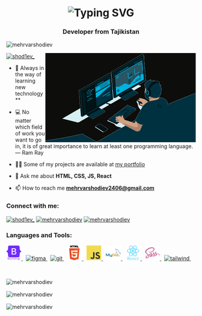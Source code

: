 <h1 align="center">
  <img src="https://readme-typing-svg.herokuapp.com?font=Montserrat&weight=500&width=500&height=70&duration=4000&pause=800&size=35&center=true&random=false&lines=Hi+👋,+I'm+Mehrvar" alt="Typing SVG" /> 
</h1>
<h3 align="center">Developer from Tajikistan</h3>


<p align="left"> <img src="https://komarev.com/ghpvc/?username=mehrvarshodiev&label=Profile%20views&color=0e75b6&style=flat" alt="mehrvarshodiev" /> </p>

<p align="left"> 
  <a href="https://twitter.com/shod1ev_" target="blank"><img src="https://img.shields.io/twitter/follow/shod1ev_?logo=twitter&style=for-the-badge" alt="shod1ev_" /></a> 
  <img align="right" width="400" src="https://raw.githubusercontent.com/Potential17/Potential17/master/user%20(2).gif" alt="coding-gif"><br>
</p>

- 🌱 Always in the way of learning new technology**

- 💻 No matter which field of work you want to go in, it is of great importance to learn at least one programming language. ― Ram Ray

- 👨‍💻 Some of my projects are available at [my portfolio](https://mehrvarshodiev.github.io/portfolio/)

- 💬 Ask me about **HTML, CSS, JS, React**

- 📫 How to reach me **mehrvarshodiev2406@gmail.com**

<h3 align="left">Connect with me:</h3>
<p align="left">
<a href="https://twitter.com/shod1ev_" target="blank"><img align="center" src="https://raw.githubusercontent.com/rahuldkjain/github-profile-readme-generator/master/src/images/icons/Social/twitter.svg" alt="shod1ev_" height="30" width="40" /></a>
<a href="https://linkedin.com/in/mehrvarshodiev" target="blank"><img align="center" src="https://raw.githubusercontent.com/rahuldkjain/github-profile-readme-generator/master/src/images/icons/Social/linked-in-alt.svg" alt="mehrvarshodiev" height="30" width="40" /></a>
<a href="https://fb.com/mehrvarshodiev" target="blank"><img align="center" src="https://raw.githubusercontent.com/rahuldkjain/github-profile-readme-generator/master/src/images/icons/Social/facebook.svg" alt="mehrvarshodiev" height="30" width="40" /></a>
</p>

<h3 align="left">Languages and Tools:</h3>
<p align="left"> 
  <a href="https://getbootstrap.com" target="_blank" rel="noreferrer" text-decoration="none"> <img src="https://raw.githubusercontent.com/devicons/devicon/master/icons/bootstrap/bootstrap-plain-wordmark.svg" alt="bootstrap" width="40" height="40"/> </a>&nbsp; 
  <a href="https://www.figma.com/" target="_blank" rel="noreferrer" text-decoration="none"> <img src="https://www.vectorlogo.zone/logos/figma/figma-icon.svg" alt="figma" width="40" height="40"/> </a>&nbsp;
  <a href="https://git-scm.com/" target="_blank" rel="noreferrer" text-decoration="none"> <img src="https://www.vectorlogo.zone/logos/git-scm/git-scm-icon.svg" alt="git" width="40" height="40"/> </a>&nbsp;
  <a href="https://www.w3.org/html/" target="_blank" rel="noreferrer" text-decoration="none"> <img src="https://raw.githubusercontent.com/devicons/devicon/master/icons/html5/html5-original-wordmark.svg" alt="html5" width="40" height="40"/> </a>&nbsp;
  <a href="https://developer.mozilla.org/en-US/docs/Web/JavaScript" target="_blank" rel="noreferrer" text-decoration="none"> <img src="https://raw.githubusercontent.com/devicons/devicon/master/icons/javascript/javascript-original.svg" alt="javascript" width="40" height="40"/> </a>&nbsp;
  <a href="https://www.mysql.com/" target="_blank" rel="noreferrer" text-decoration="none"> <img src="https://raw.githubusercontent.com/devicons/devicon/master/icons/mysql/mysql-original-wordmark.svg" alt="mysql" width="40" height="40"/> </a>&nbsp;
  <a href="https://reactjs.org/" target="_blank" rel="noreferrer" text-decoration="none"> <img src="https://raw.githubusercontent.com/devicons/devicon/master/icons/react/react-original-wordmark.svg" alt="react" width="40" height="40"/> </a>&nbsp;
  <a href="https://sass-lang.com" target="_blank" rel="noreferrer" text-decoration="none"> <img src="https://raw.githubusercontent.com/devicons/devicon/master/icons/sass/sass-original.svg" alt="sass" width="40" height="40"/> </a>&nbsp;
  <a href="https://tailwindcss.com/" target="_blank" rel="noreferrer" text-decoration="none"> <img src="https://www.vectorlogo.zone/logos/tailwindcss/tailwindcss-icon.svg" alt="tailwind" width="40" height="40"/> </a>&nbsp;
</p>
<br>

  <img align="center" height="200" src="https://github-readme-stats.vercel.app/api/top-langs?username=mehrvarshodiev&show_icons=true&locale=en&layout=compact&hide=css&theme=cobalt" alt="mehrvarshodiev" />&nbsp;&nbsp;

  <img align="center" height="200"  src="https://github-readme-stats.vercel.app/api?username=mehrvarshodiev&show_icons=true&locale=en&theme=dracula" alt="mehrvarshodiev" />&nbsp;&nbsp;

  <img align="center" height="200" src="https://github-readme-streak-stats.herokuapp.com/?user=mehrvarshodiev&theme=buefy" alt="mehrvarshodiev" />
  
